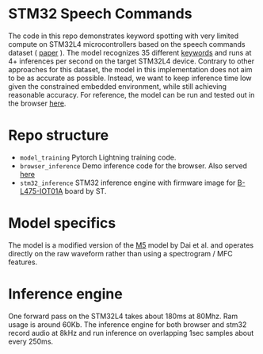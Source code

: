 # STM32 Speech Commands

The code in this repo demonstrates keyword spotting with very limited compute on STM32L4 microcontrollers based on the speech commands dataset ( [paper](https://arxiv.org/abs/1804.03209) ).
The model recognizes 35 different [keywords](model-training/dataset.py) and runs at 4+ inferences per second on the target STM32L4 device.
Contrary to other approaches for this dataset, the model in this implementation does not aim to be as accurate as possible. Instead, we want to keep inference time low given the
constrained embedded environment, while still achieving reasonable accuracy. For reference, the model can be run and tested out in the browser [here](https://www.nikbamert.com/browser_demo_inference.html).

# Repo structure
- `model_training` Pytorch Lightning training code. 
- `browser_inference` Demo inference code for the browser. Also served [here](https://www.nikbamert.com/browser_demo_inference.html)
- `stm32_inference` STM32 inference engine with firmware image for [B-L475-IOT01A](https://www.st.com/en/evaluation-tools/b-l475e-iot01a.html) board by ST.

# Model specifics
The model is a modified version of the [M5](https://arxiv.org/abs/1610.00087) model by Dai et al. and operates directly on the raw waveform rather than using a spectrogram / MFC features.

# Inference engine 
One forward pass on the STM32L4 takes about 180ms at 80Mhz. Ram usage is around 60Kb. 
The inference engine for both browser and stm32 record audio at 8kHz and run inference on overlapping 1sec samples about every 250ms.

